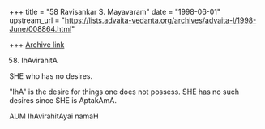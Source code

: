 +++
title = "58 Ravisankar S. Mayavaram"
date = "1998-06-01"
upstream_url = "https://lists.advaita-vedanta.org/archives/advaita-l/1998-June/008864.html"

+++
[Archive link](https://lists.advaita-vedanta.org/archives/advaita-l/1998-June/008864.html)

58. IhAvirahitA

SHE who has no desires.

"IhA" is the desire for things one does not possess. SHE has no such
desires since SHE is AptakAmA.

AUM IhAvirahitAyai namaH

